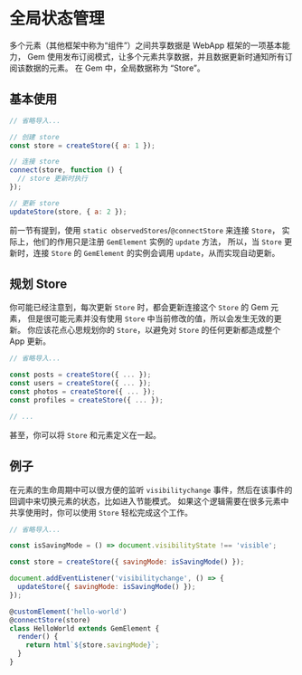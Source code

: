 # 全局状态管理

多个元素（其他框架中称为“组件”）之间共享数据是 WebApp 框架的一项基本能力，
Gem 使用发布订阅模式，让多个元素共享数据，并且数据更新时通知所有订阅该数据的元素。
在 Gem 中，全局数据称为 “Store”。

## 基本使用

```js
// 省略导入...

// 创建 store
const store = createStore({ a: 1 });

// 连接 store
connect(store, function () {
  // store 更新时执行
});

// 更新 store
updateStore(store, { a: 2 });
```

前一节有提到，使用 `static observedStores`/`@connectStore` 来连接 `Store`，
实际上，他们的作用只是注册 `GemElement` 实例的 `update` 方法，
所以，当 `Store` 更新时，连接 `Store` 的 `GemElement` 的实例会调用 `update`，从而实现自动更新。

## 规划 Store

你可能已经注意到，每次更新 `Store` 时，都会更新连接这个 `Store` 的 Gem 元素，
但是很可能元素并没有使用 `Store` 中当前修改的值，所以会发生无效的更新。
你应该花点心思规划你的 `Store`，以避免对 `Store` 的任何更新都造成整个 App 更新。

```js
// 省略导入...

const posts = createStore({ ... });
const users = createStore({ ... });
const photos = createStore({ ... });
const profiles = createStore({ ... });

// ...
```

甚至，你可以将 `Store` 和元素定义在一起。

## 例子

在元素的生命周期中可以很方便的监听 `visibilitychange` 事件，然后在该事件的回调中来切换元素的状态，比如进入节能模式。
如果这个逻辑需要在很多元素中共享使用时，你可以使用 `Store` 轻松完成这个工作。

```js
// 省略导入...

const isSavingMode = () => document.visibilityState !== 'visible';

const store = createStore({ savingMode: isSavingMode() });

document.addEventListener('visibilitychange', () => {
  updateStore({ savingMode: isSavingMode() });
});

@customElement('hello-world')
@connectStore(store)
class HelloWorld extends GemElement {
  render() {
    return html`${store.savingMode}`;
  }
}
```
